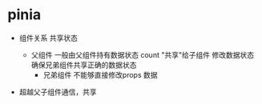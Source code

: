 # pinia

- 组件关系 共享状态

  - 父组件
    一般由父组件持有数据状态 count "共享"给子组件
    修改数据状态 
    确保兄弟组件共享正确的数据状态
    - 兄弟组件
      不能够直接修改props 数据 

- 超越父子组件通信，共享 